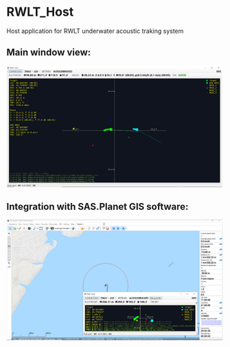 # RWLT_Host
Host application for RWLT underwater acoustic traking system

## Main window view:
![RWLT Host main window](/Pics/screen1.png)

## Integration with SAS.Planet GIS software:
![SAS.Planet integration](/Pics/screen2.png)
